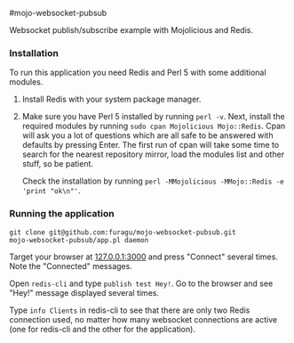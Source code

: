 #mojo-websocket-pubsub

Websocket publish/subscribe example with Mojolicious and Redis.

### Installation

To run this application you need Redis and Perl 5 with some additional modules.

1. Install Redis with your system package manager.

2. Make sure you have Perl 5 installed by running ```perl -v```. Next, install the required modules by running ```sudo cpan Mojolicious Mojo::Redis```. Cpan will ask you a lot of questions which are all safe to be answered with defaults by pressing Enter. The first run of cpan will take some time to search for the nearest repository mirror, load the modules list and other stuff, so be patient.

   Check the installation by running ```perl -MMojolicious -MMojo::Redis -e 'print "ok\n"'```.

### Running the application

```
git clone git@github.com:furagu/mojo-websocket-pubsub.git
mojo-websocket-pubsub/app.pl daemon
```

Target your browser at [127.0.0.1:3000](http://127.0.0.1:3000) and press "Connect" several times. Note the "Connected" messages.

Open ``redis-cli`` and type ```publish test Hey!```. Go to the browser and see "Hey!" message displayed several times.

Type ``info Clients`` in redis-cli to see that there are only two Redis connection used, no matter how many websocket connections are active (one for redis-cli and the other for the application).
